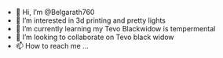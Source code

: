 - 👋 Hi, I’m @Belgarath760
- 👀 I’m interested in 3d printing and pretty lights
- 🌱 I’m currently learning my Tevo Blackwidow is tempermental
- 💞️ I’m looking to collaborate on Tevo black widow
- 📫 How to reach me ...

<!---
Belgarath760/Belgarath760 is a ✨ special ✨ repository because its `README.md` (this file) appears on your GitHub profile.
You can click the Preview link to take a look at your changes.
--->
